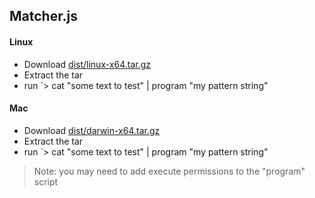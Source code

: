 ## Matcher.js

#### Linux
- Download [dist/linux-x64.tar.gz](https://github.com/shawn-mcginty/matcher-js/blob/master/dist/linux-x64.tar.gz)
- Extract the tar
- run `> cat "some text to test" | program "my pattern string" 

#### Mac
- Download [dist/darwin-x64.tar.gz](https://github.com/shawn-mcginty/matcher-js/blob/master/dist/darwin-x64.tar.gz)
- Extract the tar
- run `> cat "some text to test" | program "my pattern string"

> Note: you may need to add execute permissions to the "program" script